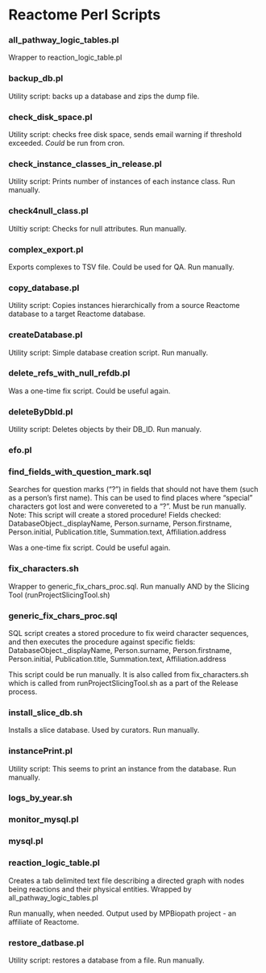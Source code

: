 # Reactome Perl Scripts

### all_pathway_logic_tables.pl
Wrapper to reaction_logic_table.pl

### backup_db.pl
Utility script: backs up a database and zips the dump file.

### check_disk_space.pl
Utility script: checks free disk space, sends email warning if threshold exceeded. _Could_ be run from cron.

### check_instance_classes_in_release.pl
Utility script: Prints number of instances of each instance class. Run manually.

### check4null_class.pl
Utiltiy script: Checks for null attributes. Run manually.

### complex_export.pl
Exports complexes to TSV file. Could be used for QA. Run manually.

### copy_database.pl
Utility script: Copies instances hierarchically from a source Reactome database to a target Reactome database.

### createDatabase.pl
Utility script: Simple database creation script. Run manually.

### delete_refs_with_null_refdb.pl
Was a one-time fix script. Could be useful again.

### deleteByDbId.pl
Utility script: Deletes objects by their DB_ID. Run manualy.

### efo.pl

### find_fields_with_question_mark.sql
Searches for question marks (“?”) in fields that should not have them (such as a person’s first name). This can be used to find places where “special” characters got lost and were convereted to a “?”. Must be run manually. Note: This script will create a stored procedure!
Fields checked: DatabaseObject._displayName, Person.surname, Person.firstname, Person.initial, Publication.title, Summation.text, Affiliation.address

Was a one-time fix script. Could be useful again.

### fix_characters.sh
Wrapper to generic_fix_chars_proc.sql. Run manually AND by the Slicing Tool (runProjectSlicingTool.sh)

### generic_fix_chars_proc.sql
SQL script creates a stored procedure to fix weird character sequences, and then executes the procedure against specific fields: DatabaseObject._displayName, Person.surname, Person.firstname, Person.initial, Publication.title, Summation.text, Affiliation.address

This script could be run manually. It is also called from fix_characters.sh which is called from runProjectSlicingTool.sh as a part of the Release process.

### install_slice_db.sh
Installs a slice database. Used by curators. Run manually.

### instancePrint.pl
Utility script: This seems to print an instance from the database. Run manually.

### logs_by_year.sh

### monitor_mysql.pl

### mysql.pl

### reaction_logic_table.pl
Creates a tab delimited text file describing a directed graph with nodes being reactions and their physical entities. Wrapped by all_pathway_logic_tables.pl

Run manually, when needed. Output used by MPBiopath project - an affiliate of Reactome.

### restore_datbase.pl
Utility script: restores a database from a file. Run manually.
